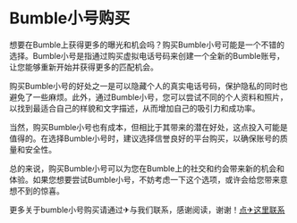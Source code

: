 # Bumble小号购买

想要在Bumble上获得更多的曝光和机会吗？购买Bumble小号可能是一个不错的选择。Bumble小号是指通过购买虚拟电话号码来创建一个全新的Bumble账号，让您能够重新开始并获得更多的匹配机会。

购买Bumble小号的好处之一是可以隐藏个人的真实电话号码，保护隐私的同时也避免了一些麻烦。此外，通过Bumble小号，您可以尝试不同的个人资料和照片，以找到最适合自己的样貌和文字描述，从而增加自己的吸引力和成功率。

当然，购买Bumble小号也有成本，但相比于其带来的潜在好处，这点投入可能是值得的。在选择Bumble小号时，建议选择信誉良好的平台购买，以确保账号的质量和安全性。

总的来说，购买Bumble小号可以为您在Bumble上的社交和约会带来新的机会和体验。如果您想要尝试Bumble小号，不妨考虑一下这个选项，或许会给您带来意想不到的惊喜。

更多关于bumble小号购买请通过✈与我们联系，感谢阅读，谢谢！[点✈这里联系](https://ss.k02.cc)